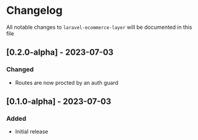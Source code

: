 # Changelog

All notable changes to `laravel-ecommerce-layer` will be documented in this file

## [0.2.0-alpha] - 2023-07-03

### Changed

- Routes are now procted by an auth guard

## [0.1.0-alpha] - 2023-07-03

### Added

- Initial release
